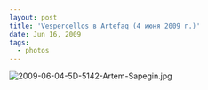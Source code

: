 ```yaml
---
layout: post
title: 'Vespercellos в Artefaq (4 июня 2009 г.)'
date: Jun 16, 2009
tags:
  - photos
---
```


![2009-06-04-5D-5142-Artem-Sapegin.jpg](upload://2009-06-04-5D-5142-Artem-Sapegin.jpg)
